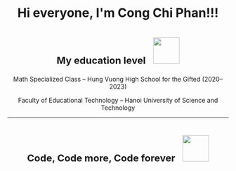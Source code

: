 <h1 align="center">Hi everyone, I'm Cong Chi Phan!!!</h1>

<h1 align="center">
  <span style="font-size: 22px; "><strong> My education level</strong></span>
  <img src="https://media0.giphy.com/media/v1.Y2lkPTc5MGI3NjExd3N0MGtyaGhoY3N6dnM0bzlhb3N6OG85ZWQxdTZxcm55czU1NDF0aiZlcD12MV9pbnRlcm5hbF9naWZfYnlfaWQmY3Q9Zw/fhAwk4DnqNgw8/giphy.gif" width="60" style="margin-left: 10px;">
</h1>
<p align="center">Math Specialized Class – Hung Vuong High School for the Gifted (2020–2023)</p>
<p align="center">Faculty of Educational Technology – Hanoi University of Science and Technology</p>

---

<h1 align="center">
  <span style="font-size: 22px; "><strong> Code, Code more, Code forever</strong></span>
  <img src="https://media.giphy.com/media/v1.Y2lkPWVjZjA1ZTQ3bDZvbmFhZjJ0ODVhOXc0ZGwyang3cm4zNGpwdjQ3NmN6cGp3b2NlayZlcD12MV9naWZzX3NlYXJjaCZjdD1n/2IudUHdI075HL02Pkk/giphy.gif" width="60" style="margin-left: 10px;">
</h1>

